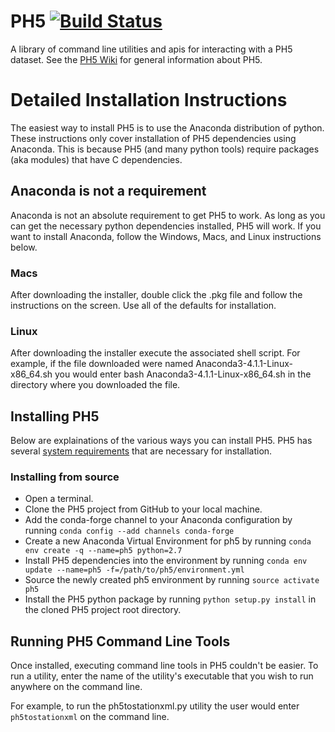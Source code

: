 # PH5 [![Build Status](https://travis-ci.org/PIC-IRIS/PH5.svg?branch=master)](https://travis-ci.org/PIC-IRIS/PH5)
A library of command line utilities and apis for interacting with a PH5 dataset. See the [PH5 Wiki](https://github.com/PIC-IRIS/PH5/wiki) for general information about PH5.

# Detailed Installation Instructions

The easiest way to install PH5 is to use the Anaconda distribution of python. These instructions
only cover installation of PH5 dependencies using Anaconda. This is because PH5 (and many python tools) require packages (aka modules) that have C dependencies.

## Anaconda is not a requirement
Anaconda is not an absolute requirement to get PH5 to work. As long as you can get the necessary python dependencies installed, PH5 will work. If you want to install Anaconda, follow the Windows, Macs, and Linux instructions below.

### Macs
After downloading the installer, double click the .pkg file and follow the instructions on the screen. Use all of the defaults for installation.

### Linux
After downloading the installer execute the associated shell script. For example, if the file downloaded were named Anaconda3-4.1.1-Linux-x86_64.sh you would enter bash Anaconda3-4.1.1-Linux-x86_64.sh in the directory where you downloaded the file.

## Installing PH5

Below are explainations of the various ways you can install PH5. PH5 has several [system requirements](https://github.com/PIC-IRIS/PH5/wiki/PH5-Requirements) that are necessary for installation.

### Installing from source
* Open a terminal.
* Clone the PH5 project from GitHub to your local machine.
* Add the conda-forge channel to your Anaconda configuration by running `conda config --add channels conda-forge`
* Create a new Anaconda Virtual Environment for ph5 by running `conda env create -q --name=ph5 python=2.7`
* Install PH5 dependencies into the environment by running `conda env update --name=ph5 -f=/path/to/ph5/environment.yml`
* Source the newly created ph5 environment by running `source activate ph5`
* Install the PH5 python package by running `python setup.py install` in the cloned PH5 project root directory.

## Running PH5 Command Line Tools

Once installed, executing command line tools in PH5 couldn't be easier. To run a utility, enter the name of the utility's executable that you wish to run anywhere on the command line.

For example, to run the ph5tostationxml.py utility the user would enter `ph5tostationxml` on the command line.
